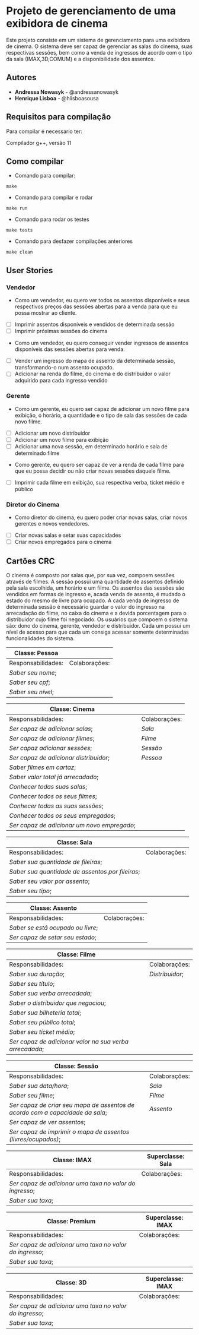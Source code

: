 ﻿# Projeto de gerenciamento de uma exibidora de cinema

Este projeto consiste em um sistema de gerenciamento para uma exibidora de cinema. 
O sistema deve ser capaz de gerenciar as salas do cinema, suas respectivas sessões, 
bem como a venda de ingressos de acordo com o tipo da sala (IMAX,3D,COMUM) e a disponibilidade dos assentos.

## Autores

* **Andressa Nowasyk** - @andressanowasyk
* **Henrique Lisboa** - @hlisboasousa

## Requisitos para compilação
Para compilar é necessario ter:

Compilador g++, versão 11

## Como compilar
- Comando para compilar:
```
make
```
- Comando para compilar e rodar
```
make run
```
- Comando para rodar os testes
```
make tests
```
- Comando para desfazer compilações anteriores
```
make clean
```
## User Stories

### Vendedor
* Como um vendedor, eu quero ver todos os assentos disponíveis e seus respectivos preços das sessões abertas para a venda para que eu possa mostrar ao cliente.
- [ ] Imprimir assentos disponíveis e vendidos de determinada sessão
- [ ] Imprimir próximas sessões do cinema

* Como um vendedor, eu quero conseguir vender ingressos de assentos disponíveis das sessões abertas para venda.
- [ ] Vender um ingresso do mapa de assento da determinada sessão, transformando-o num assento ocupado.
- [ ] Adicionar na renda do filme, do cinema e do distribuidor o valor adquirido para cada ingresso vendido

### Gerente
* Como um gerente, eu quero ser capaz de adicionar um novo filme para exibição, o horário, a quantidade e o tipo de sala das sessões de cada novo filme.
- [ ] Adicionar um novo distribuidor
- [ ] Adicionar um novo filme para exibição
- [ ] Adicionar uma nova sessão, em determinado horário e sala de determinado filme

* Como gerente, eu quero ser capaz de ver a renda de cada filme para que eu possa decidir ou não criar novas sessões daquele filme.
- [ ] Imprimir cada filme em exibição, sua respectiva verba, ticket médio e público


### Diretor do Cinema
* Como diretor do cinema, eu quero poder criar novas salas, criar novos gerentes e novos vendedores.
- [ ] Criar novas salas e setar suas capacidades
- [ ] Criar novos empregados para o cinema

## Cartões CRC

O cinema é composto por salas que, por sua vez, compoem sessões através de filmes. A sessão possui uma quantidade de assentos definido pela sala escolhida, um horário e um filme.
Os assentos das sessões são vendidos em formas de ingresso e, acada venda de assento, é mudado o estado do mesmo de livre para ocupado.
A cada venda de ingresso de determinada sessão é necessário guardar o valor do ingresso na arrecadação do filme, no caixa do cinema e a devida porcentagem para o distribuidor cujo filme foi negociado.
Os usuários que compoem o sistema são: dono do cinema, gerente, vendedor e distribuidor. Cada um possui um nível de acesso para que cada um consiga acessar somente determinadas funcionalidades do sistema. 


| Classe: Pessoa                            |                       |
|-------------------------------------------|-----------------------|
| Responsabilidades:                        | Colaborações:         |
|   *Saber seu nome*;                       |                       |
|   *Saber seu cpf*;                        |                       |
|   *Saber seu nível*;                      |                       |


| Classe: Cinema                                |                       |
|-----------------------------------------------|-----------------------|
| Responsabilidades:                            | Colaborações:         |
|   *Ser capaz de adicionar salas*;             |  *Sala*               |
|   *Ser capaz de adicionar filmes*;            |  *Filme*              |
|   *Ser capaz adicionar sessões*;              |  *Sessão*             |
|   *Ser capaz de adicionar distribuidor*;      |  *Pessoa*             |
|   *Saber filmes em cartaz*;                   |                       |
|   *Saber valor total já arrecadado*;          |                       |
|   *Conhecer todas suas salas*;                |                       |
|   *Conhecer todos os seus filmes*;            |                       |
|   *Conhecer todas as suas sessões*;           |                       |
|   *Conhecer todos os seus empregados*;        |                       |
|   *Ser capaz de adicionar um novo empregado*; |                       |


| Classe: Sala                                        |               |
|-----------------------------------------------------|---------------|
| Responsabilidades:                                  | Colaborações: |
|   *Saber sua quantidade de fileiras*;               |               |
|   *Saber sua quantidade de assentos por fileiras*;  |               |
|   *Saber seu valor por assento*;                    |               |
|   *Saber seu tipo*;                                 |               |


| Classe: Assento                     |               | 
|-------------------------------------|---------------|
| Responsabilidades:                  | Colaborações: |
|   *Saber se está ocupado ou livre*; |               |
|   *Ser capaz de setar seu estado*;  |               |


| Classe: Filme                                             |                 |
|-----------------------------------------------------------|-----------------|
| Responsabilidades:                                        | Colaborações:   |
|   *Saber sua duração*;                                    | *Distribuidor*; |
|   *Saber seu título*;                                     |                 |
|   *Saber sua verba arrecadada*;                           |                 |
|   *Saber o distribuidor que negociou*;                    |                 |
|   *Saber sua bilheteria total*;                           |                 |
|   *Saber seu público total*;                              |                 |
|   *Saber seu tícket médio*;                               |                 |
|   *Ser capaz de adicionar valor na sua verba arrecadada*; |                 |


| Classe: Sessão                                                                  |                 |
|---------------------------------------------------------------------------------|-----------------|
| Responsabilidades:                                                              | Colaborações:   |
|   *Saber sua data/hora*;                                                        |  *Sala*         |
|   *Saber seu filme*;                                                            |  *Filme*        |
|   *Ser capaz de criar seu mapa de assentos de acordo com a capacidade da sala*; |  *Assento*      |
|   *Ser capaz de ver assentos*;                                                  |                 |
|   *Ser capaz de imprimir o mapa de assentos (livres/ocupados)*;                 |                 |


| Classe: IMAX                                                                    | Superclasse: Sala |
|---------------------------------------------------------------------------------|-------------------|
| Responsabilidades:                                                              | Colaborações:     |
|   *Ser capaz de adicionar uma taxa no valor do ingresso*;                       |                   |                 
|   *Saber sua taxa*;                                                   |                   |    


| Classe: Premium                                                                 | Superclasse: IMAX |
|---------------------------------------------------------------------------------|-------------------|
| Responsabilidades:                                                              | Colaborações:     |
|   *Ser capaz de adicionar uma taxa no valor do ingresso*;                       |                   |                 
|   *Saber sua taxa*;                                                             |                   |   
  

| Classe: 3D                                                                      | Superclasse: IMAX |
|---------------------------------------------------------------------------------|-------------------|
| Responsabilidades:                                                              | Colaborações:     |
|   *Ser capaz de adicionar uma taxa no valor do ingresso*;                       |                   |                 
|   *Saber sua taxa*;                                                             |                   |  
